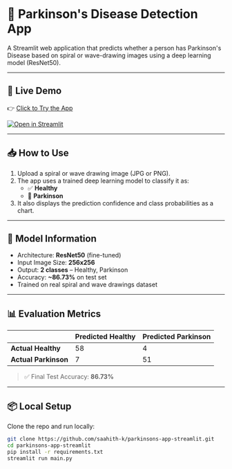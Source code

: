 # 🧠 Parkinson's Disease Detection App

A Streamlit web application that predicts whether a person has Parkinson's Disease based on spiral or wave-drawing images using a deep learning model (ResNet50).

---

## 🚀 Live Demo

👉 [Click to Try the App](https://your-app-link.streamlit.app)

[![Open in Streamlit](https://static.streamlit.io/badges/streamlit_badge_black_white.svg)](https://your-app-link.streamlit.app)

---

## 📥 How to Use

1. Upload a spiral or wave drawing image (JPG or PNG).
2. The app uses a trained deep learning model to classify it as:
   - ✅ **Healthy**
   - 🚨 **Parkinson**
3. It also displays the prediction confidence and class probabilities as a chart.

---

## 🧠 Model Information

- Architecture: **ResNet50** (fine-tuned)
- Input Image Size: **256x256**
- Output: **2 classes** – Healthy, Parkinson
- Accuracy: **~86.73%** on test set
- Trained on real spiral and wave drawings dataset

---

## 📊 Evaluation Metrics

|                        | Predicted Healthy | Predicted Parkinson |
|------------------------|-------------------|---------------------|
| **Actual Healthy**     | 58                | 4                   |
| **Actual Parkinson**   | 7                 | 51                  |

> ✅ Final Test Accuracy: **86.73%**

---

## 📦 Local Setup

Clone the repo and run locally:

```bash
git clone https://github.com/saahith-k/parkinsons-app-streamlit.git
cd parkinsons-app-streamlit
pip install -r requirements.txt
streamlit run main.py
